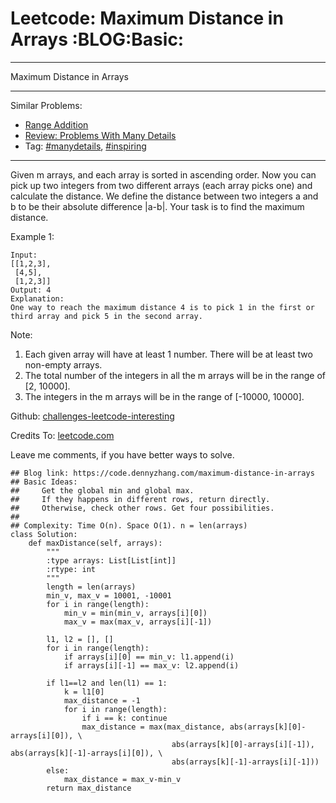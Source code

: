 # Leetcode: Maximum Distance in Arrays     :BLOG:Basic:


---

Maximum Distance in Arrays  

---

Similar Problems:  
-   [Range Addition](https://code.dennyzhang.com/range-addition)
-   [Review: Problems With Many Details](https://code.dennyzhang.com/review-manydetails)
-   Tag: [#manydetails](https://code.dennyzhang.com/tag/manydetails), [#inspiring](https://code.dennyzhang.com/tag/inspiring)

---

Given m arrays, and each array is sorted in ascending order. Now you can pick up two integers from two different arrays (each array picks one) and calculate the distance. We define the distance between two integers a and b to be their absolute difference |a-b|. Your task is to find the maximum distance.  

Example 1:  

    Input: 
    [[1,2,3],
     [4,5],
     [1,2,3]]
    Output: 4
    Explanation: 
    One way to reach the maximum distance 4 is to pick 1 in the first or third array and pick 5 in the second array.

Note:  
1.  Each given array will have at least 1 number. There will be at least two non-empty arrays.
2.  The total number of the integers in all the m arrays will be in the range of [2, 10000].
3.  The integers in the m arrays will be in the range of [-10000, 10000].

Github: [challenges-leetcode-interesting](https://github.com/DennyZhang/challenges-leetcode-interesting/tree/master/maximum-distance-in-arrays)  

Credits To: [leetcode.com](https://leetcode.com/problems/maximum-distance-in-arrays/description/)  

Leave me comments, if you have better ways to solve.  

    ## Blog link: https://code.dennyzhang.com/maximum-distance-in-arrays
    ## Basic Ideas:
    ##     Get the global min and global max.
    ##     If they happens in different rows, return directly.
    ##     Otherwise, check other rows. Get four possibilities.
    ##
    ## Complexity: Time O(n). Space O(1). n = len(arrays)
    class Solution:
        def maxDistance(self, arrays):
            """
            :type arrays: List[List[int]]
            :rtype: int
            """
            length = len(arrays)
            min_v, max_v = 10001, -10001
            for i in range(length):
                min_v = min(min_v, arrays[i][0])
                max_v = max(max_v, arrays[i][-1])
    
            l1, l2 = [], []
            for i in range(length):
                if arrays[i][0] == min_v: l1.append(i)
                if arrays[i][-1] == max_v: l2.append(i)
    
            if l1==l2 and len(l1) == 1:
                k = l1[0]
                max_distance = -1
                for i in range(length):
                    if i == k: continue
                    max_distance = max(max_distance, abs(arrays[k][0]-arrays[i][0]), \
                                        abs(arrays[k][0]-arrays[i][-1]), abs(arrays[k][-1]-arrays[i][0]), \
                                        abs(arrays[k][-1]-arrays[i][-1]))
            else:
                max_distance = max_v-min_v
            return max_distance
